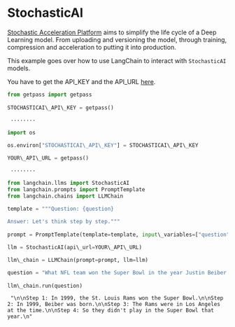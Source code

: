 # StochasticAI

[Stochastic Acceleration Platform](https://docs.stochastic.ai/docs/introduction/) aims to simplify the life cycle of a Deep Learning model. From uploading and versioning the model, through training, compression and acceleration to putting it into production.

This example goes over how to use LangChain to interact with `StochasticAI` models.

You have to get the API_KEY and the API_URL [here](https://app.stochastic.ai/workspace/profile/settings?tab=profile).

```python
from getpass import getpass  
  
STOCHASTICAI\_API\_KEY = getpass()  

```

```text
 ········  

```

```python
import os  
  
os.environ["STOCHASTICAI\_API\_KEY"] = STOCHASTICAI\_API\_KEY  

```

```python
YOUR\_API\_URL = getpass()  

```

```text
 ········  

```

```python
from langchain.llms import StochasticAI  
from langchain.prompts import PromptTemplate  
from langchain.chains import LLMChain  

```

```python
template = """Question: {question}  
  
Answer: Let's think step by step."""  
  
prompt = PromptTemplate(template=template, input\_variables=["question"])  

```

```python
llm = StochasticAI(api\_url=YOUR\_API\_URL)  

```

```python
llm\_chain = LLMChain(prompt=prompt, llm=llm)  

```

```python
question = "What NFL team won the Super Bowl in the year Justin Beiber was born?"  
  
llm\_chain.run(question)  

```

```text
 "\n\nStep 1: In 1999, the St. Louis Rams won the Super Bowl.\n\nStep 2: In 1999, Beiber was born.\n\nStep 3: The Rams were in Los Angeles at the time.\n\nStep 4: So they didn't play in the Super Bowl that year.\n"  

```
